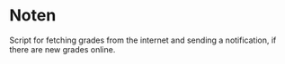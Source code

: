 Noten
=====

Script for fetching grades from the internet and sending a notification, if there are new grades online.
